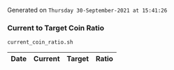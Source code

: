 Generated on `Thursday 30-September-2021 at 15:41:26`

### Current to Target Coin Ratio
`current_coin_ratio.sh`

Date|Current|Target|Ratio
---|---|---|---
